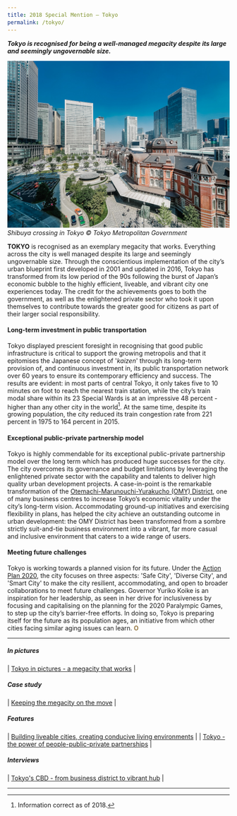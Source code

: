 ```yaml
---
title: 2018 Special Mention — Tokyo
permalink: /tokyo/
---
```


***Tokyo is recognised for being a well-managed megacity despite its large and seemingly ungovernable size.***

![Shibuya Crossing in Tokyo](/images/special-mentions/tokyo.jpg)*Shibuya crossing in Tokyo © Tokyo Metropolitan Government*

**TOKYO** is recognised as an exemplary megacity that works. Everything across the city is well managed despite its large and seemingly ungovernable size. Through the conscientious implementation of the city’s urban blueprint first developed in 2001 and updated in 2016, Tokyo has transformed from its low period of the 90s following the burst of Japan’s economic bubble to the highly efficient, liveable, and vibrant city one experiences today. The credit for the achievements goes to both the government, as well as the enlightened private sector who took it upon themselves to contribute towards the greater good for citizens as part of their larger social responsibility. 

#### **Long-term investment in public transportation**

Tokyo displayed prescient foresight in recognising that good public infrastructure is critical to support the growing metropolis and that it epitomises the Japanese concept of '*kaizen*' through its long-term provision of, and continuous investment in, its public transportation network over 60 years to ensure its contemporary efficiency and success. The results are evident: in most parts of central Tokyo, it only takes five to 10 minutes on foot to reach the nearest train station, while the city’s train modal share within its 23 Special Wards is at an impressive 48 percent - higher than any other city in the world[^1]. At the same time, despite its growing population, the city reduced its train congestion rate from 221 percent in 1975 to 164 percent in 2015. 

#### **Exceptional public-private partnership model**

Tokyo is highly commendable for its exceptional public-private partnership model over the long term which has produced huge successes for the city. The city overcomes its governance and budget limitations by leveraging the enlightened private sector with the capability and talents to deliver high quality urban development projects. A case-in-point is the remarkable transformation of the [Otemachi-Marunouchi-Yurakucho (OMY) District](https://www.tokyo-omy-council.jp/en/about/), one of many business centres to increase Tokyo’s economic vitality under the city’s long-term vision. Accommodating ground-up initiatives and exercising flexibility in plans, has helped the city achieve an outstanding outcome in urban development: the OMY District has been transformed from a sombre strictly suit-and-tie business environment into a vibrant, far more casual and inclusive environment that caters to a wide range of users. 

#### **Meeting future challenges**

Tokyo is working towards a planned vision for its future. Under the [Action Plan 2020](https://www.seisakukikaku.metro.tokyo.lg.jp/en/basic-plan/actionplan-for-2020/), the city focuses on three aspects: 'Safe City', 'Diverse City', and 'Smart City' to make the city resilient, accommodating, and open to broader collaborations to meet future challenges. Governor Yuriko Koike is an inspiration for her leadership, as seen in her drive for inclusiveness by focusing and capitalising on the planning for the 2020 Paralympic Games, to step up the city’s barrier-free efforts. In doing so, Tokyo is preparing itself for the future as its population ages, an initiative from which other cities facing similar aging issues can learn. **<font color="#967942">O</font>** 

---

##### **In pictures** 

| [Tokyo in pictures - a megacity that works](/resources/in-pictures/tokyo/) |

##### **Case study** 

| [Keeping the megacity on the move](/resources/case-studies/tokyo-rail-network/) |

##### **Features** 

| [Building liveable cities, creating conducive living environments](/resources/features/building-liveable-cities/) |
| [Tokyo - the power of people-public-private partnerships](/resources/features/people-public-private-partnerships/) |

##### **Interviews** 

| [Tokyo's CBD - from business district to vibrant hub](/resources/interviews/business-district-vibrant-hub/) |

---

[^1]: Information correct as of 2018. 
